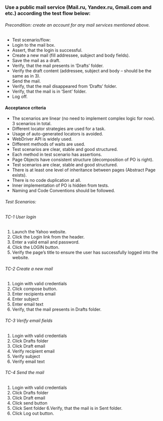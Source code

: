 ### Use a public mail service (Mail.ru, Yandex.ru, Gmail.com and etc.) according the test flow below:
###### Precondition: create an account for any mail services mentioned above.
-
   Test scenario/flow:
-
   Login to the mail box.
-
   Assert, that the login is successful.
-
   Create a new mail (fill addressee, subject and body fields).
-
   Save the mail as a draft.
-
   Verify, that the mail presents in ‘Drafts’ folder.
-
   Verify the draft content (addressee, subject and body – should be the same as in 3).
-
   Send the mail.
-
   Verify, that the mail disappeared from ‘Drafts’ folder.
-
   Verify, that the mail is in ‘Sent’ folder.
-
   Log off.

#### Acceptance criteria
* The scenarios are linear (no need to implement complex logic for now). 3 scenarios in total.
* Different locator strategies are used for a task.
* Usage of auto-generated locators is avoided.
* WebDriver API is widely used.
* Different methods of waits are used.
* Test scenarios are clear, stable and good structured.
* Each method in test scenario has assertions.
* Page Objects have consistent structure (decomposition of PO is right).
* Test scenarios are clear, stable and good structured.
* There is at least one level of inheritance between pages (Abstract Page exists).
* There is no code duplication at all.
* Inner implementation of PO is hidden from tests.
* Naming and Code Conventions should be followed.

###### Test Scenarios:

###### TC-1 User login
1. Launch the Yahoo website.
2. Click the Login link from the header.
3. Enter a valid email and password.
4. Click the LOGIN button.
5. Verify the page’s title to ensure the user has successfully logged into the website.

###### TC-2 Create a new mail
1. Login with valid credentials
2. Click compose button.
3. Enter recipients email
4. Enter subject
5. Enter email text
6. Verify, that the mail presents in Drafts folder.

###### TC-3 Verify email fields
1. Login with valid credentials
2. Click Drafts folder
3. Click Draft email
4. Verify recipient email
5. Verify subject
6. Verify email text

###### TC-4 Send the mail
1. Login with valid credentials
2. Click Drafts folder 
3. Click Draft email 
4. Click send button
5. Click Sent folder
6.Verify, that the mail is in Sent folder. 
7. Click Log out button.

